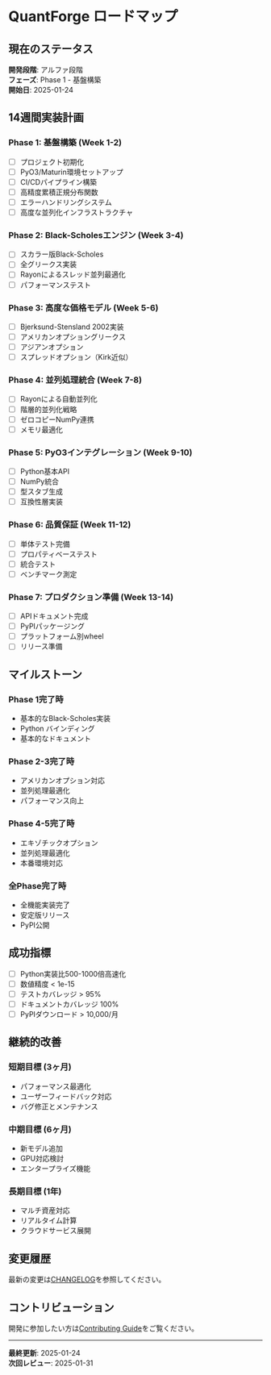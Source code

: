 # QuantForge ロードマップ

## 現在のステータス

**開発段階**: アルファ段階  
**フェーズ**: Phase 1 - 基盤構築  
**開始日**: 2025-01-24  

## 14週間実装計画

### Phase 1: 基盤構築 (Week 1-2)
- [ ] プロジェクト初期化
- [ ] PyO3/Maturin環境セットアップ
- [ ] CI/CDパイプライン構築
- [ ] 高精度累積正規分布関数
- [ ] エラーハンドリングシステム
- [ ] 高度な並列化インフラストラクチャ

### Phase 2: Black-Scholesエンジン (Week 3-4)
- [ ] スカラー版Black-Scholes
- [ ] 全グリークス実装
- [ ] Rayonによるスレッド並列最適化
- [ ] パフォーマンステスト

### Phase 3: 高度な価格モデル (Week 5-6)
- [ ] Bjerksund-Stensland 2002実装
- [ ] アメリカンオプショングリークス
- [ ] アジアンオプション
- [ ] スプレッドオプション（Kirk近似）

### Phase 4: 並列処理統合 (Week 7-8)
- [ ] Rayonによる自動並列化
- [ ] 階層的並列化戦略
- [ ] ゼロコピーNumPy連携
- [ ] メモリ最適化

### Phase 5: PyO3インテグレーション (Week 9-10)
- [ ] Python基本API
- [ ] NumPy統合
- [ ] 型スタブ生成
- [ ] 互換性層実装

### Phase 6: 品質保証 (Week 11-12)
- [ ] 単体テスト完備
- [ ] プロパティベーステスト
- [ ] 統合テスト
- [ ] ベンチマーク測定

### Phase 7: プロダクション準備 (Week 13-14)
- [ ] APIドキュメント完成
- [ ] PyPIパッケージング
- [ ] プラットフォーム別wheel
- [ ] リリース準備

## マイルストーン

### Phase 1完了時
- 基本的なBlack-Scholes実装
- Python バインディング
- 基本的なドキュメント

### Phase 2-3完了時
- アメリカンオプション対応
- 並列処理最適化
- パフォーマンス向上

### Phase 4-5完了時
- エキゾチックオプション
- 並列処理最適化
- 本番環境対応

### 全Phase完了時
- 全機能実装完了
- 安定版リリース
- PyPI公開

## 成功指標

- [ ] Python実装比500-1000倍高速化
- [ ] 数値精度 < 1e-15
- [ ] テストカバレッジ > 95%
- [ ] ドキュメントカバレッジ 100%
- [ ] PyPIダウンロード > 10,000/月

## 継続的改善

### 短期目標 (3ヶ月)
- パフォーマンス最適化
- ユーザーフィードバック対応
- バグ修正とメンテナンス

### 中期目標 (6ヶ月)
- 新モデル追加
- GPU対応検討
- エンタープライズ機能

### 長期目標 (1年)
- マルチ資産対応
- リアルタイム計算
- クラウドサービス展開

## 変更履歴

最新の変更は[CHANGELOG](changelog.md)を参照してください。

## コントリビューション

開発に参加したい方は[Contributing Guide](development/contributing.md)をご覧ください。

---

**最終更新**: 2025-01-24  
**次回レビュー**: 2025-01-31